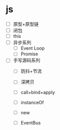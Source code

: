 # js

- [ ] 原型+原型链
- [ ] 闭包
- [ ] this
- [ ] 异步系列
  - [ ] Event Loop
  - [ ] Promise
- [ ] 手写源码系列
  - [ ] 防抖+节流
  - [ ] 深拷贝
  - [ ] call+bind+apply
  - [ ] instanceOf
  - [ ] new
  - [ ] EventBus


